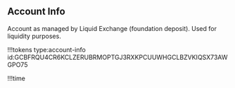 ## Account Info

Account as managed by Liquid Exchange (foundation deposit).
Used for liquidity purposes.

!!!tokens type:account-info id:GCBFRQU4CR6KCLZERUBRMOPTGJ3RXKPCUUWHGCLBZVKIQSX73AWGPO75

!!!time